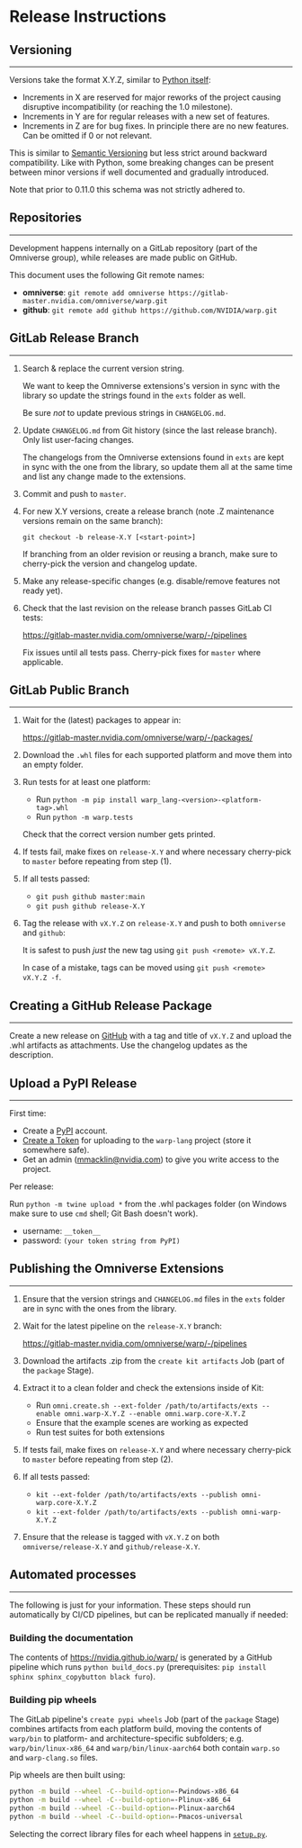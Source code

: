 # Release Instructions

## Versioning
-------------

Versions take the format X.Y.Z, similar to [Python itself](https://devguide.python.org/developer-workflow/development-cycle/#devcycle):

- Increments in X are reserved for major reworks of the project causing disruptive incompatibility (or reaching the 1.0 milestone).
- Increments in Y are for regular releases with a new set of features.
- Increments in Z are for bug fixes. In principle there are no new features. Can be omitted if 0 or not relevant.

This is similar to [Semantic Versioning](https://semver.org/) but less strict around backward compatibility.
Like with Python, some breaking changes can be present between minor versions if well documented and gradually introduced.

Note that prior to 0.11.0 this schema was not strictly adhered to.


## Repositories
---------------

Development happens internally on a GitLab repository (part of the Omniverse group), while releases are made public on GitHub.

This document uses the following Git remote names:

* **omniverse**: `git remote add omniverse https://gitlab-master.nvidia.com/omniverse/warp.git`
* **github**: `git remote add github https://github.com/NVIDIA/warp.git`


## GitLab Release Branch
------------------------

1) Search & replace the current version string.

   We want to keep the Omniverse extensions's version in sync with the library so update the strings found in the `exts` folder as well.

   Be sure *not* to update previous strings in `CHANGELOG.md`.

2) Update `CHANGELOG.md` from Git history (since the last release branch). Only list user-facing changes.

   The changelogs from the Omniverse extensions found in `exts` are kept in sync with the one from the library, so update them all at the same time and list any change made to the extensions.

3) Commit and push to `master`.

4) For new X.Y versions, create a release branch (note .Z maintenance versions remain on the same branch):

   `git checkout -b release-X.Y [<start-point>]`

   If branching from an older revision or reusing a branch, make sure to cherry-pick the version and changelog update.

5) Make any release-specific changes (e.g. disable/remove features not ready yet).

6) Check that the last revision on the release branch passes GitLab CI tests:

   https://gitlab-master.nvidia.com/omniverse/warp/-/pipelines

   Fix issues until all tests pass. Cherry-pick fixes for `master` where applicable.


## GitLab Public Branch
-----------------------

1) Wait for the (latest) packages to appear in:

   https://gitlab-master.nvidia.com/omniverse/warp/-/packages/

2) Download the `.whl` files for each supported platform and move them into an empty folder.

3) Run tests for at least one platform:

    - Run `python -m pip install warp_lang-<version>-<platform-tag>.whl`
    - Run `python -m warp.tests`

    Check that the correct version number gets printed.

4) If tests fail, make fixes on `release-X.Y` and where necessary cherry-pick to `master` before repeating from step (1).

5) If all tests passed:

   * `git push github master:main`
   * `git push github release-X.Y`

6) Tag the release with `vX.Y.Z` on `release-X.Y` and push to both `omniverse` and `github`:

   It is safest to push *just* the new tag using `git push <remote> vX.Y.Z`.

   In case of a mistake, tags can be moved using `git push <remote> vX.Y.Z -f`.

## Creating a GitHub Release Package
------------------------------------

Create a new release on [GitHub](https://github.com/NVIDIA/warp) with a tag and title of `vX.Y.Z` and upload the .whl artifacts as attachments. Use the changelog updates as the description.


## Upload a PyPI Release
------------------------

First time:

* Create a [PyPI](https://pypi.org/) account.
* [Create a Token](https://pypi.org/manage/account/#api-tokens) for uploading to the `warp-lang` project (store it somewhere safe).
* Get an admin (mmacklin@nvidia.com) to give you write access to the project.

Per release:

Run `python -m twine upload *` from the .whl packages folder (on Windows make sure to use `cmd` shell; Git Bash doesn't work).

* username: `__token__`
* password: `(your token string from PyPI)`


## Publishing the Omniverse Extensions
--------------------------------------

1) Ensure that the version strings and `CHANGELOG.md` files in the `exts` folder are in sync with the ones from the library.

2) Wait for the latest pipeline on the `release-X.Y` branch:

   https://gitlab-master.nvidia.com/omniverse/warp/-/pipelines

3) Download the artifacts .zip from the `create kit artifacts` Job (part of the `package` Stage).

4) Extract it to a clean folder and check the extensions inside of Kit:

    - Run `omni.create.sh --ext-folder /path/to/artifacts/exts --enable omni.warp-X.Y.Z --enable omni.warp.core-X.Y.Z`
    - Ensure that the example scenes are working as expected
    - Run test suites for both extensions

4) If tests fail, make fixes on `release-X.Y` and where necessary cherry-pick to `master` before repeating from step (2).

5) If all tests passed:

   * `kit --ext-folder /path/to/artifacts/exts --publish omni-warp.core-X.Y.Z`
   * `kit --ext-folder /path/to/artifacts/exts --publish omni-warp-X.Y.Z`

6) Ensure that the release is tagged with `vX.Y.Z` on both `omniverse/release-X.Y` and `github/release-X.Y`.


## Automated processes
----------------------

The following is just for your information. These steps should run automatically by CI/CD pipelines, but can be replicated manually if needed:

### Building the documentation

The contents of https://nvidia.github.io/warp/ is generated by a GitHub pipeline which runs `python build_docs.py` (prerequisites: `pip install sphinx sphinx_copybutton black furo`).

### Building pip wheels

The GitLab pipeline's `create pypi wheels` Job (part of the `package` Stage) combines artifacts from each platform build, moving the contents of `warp/bin` to platform- and architecture-specific
subfolders; e.g. `warp/bin/linux-x86_64` and `warp/bin/linux-aarch64` both contain `warp.so` and `warp-clang.so` files.

Pip wheels are then built using:

```bash
python -m build --wheel -C--build-option=-Pwindows-x86_64
python -m build --wheel -C--build-option=-Plinux-x86_64
python -m build --wheel -C--build-option=-Plinux-aarch64
python -m build --wheel -C--build-option=-Pmacos-universal
```

Selecting the correct library files for each wheel happens in [`setup.py`](setup.py).
